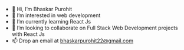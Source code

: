- 👋 Hi, I’m Bhaskar Purohit
- 👀 I’m interested in web development
- 🌱 I’m currently learning React Js
- 💞️ I’m looking to collaborate on Full Stack Web Development projects with React Js
- 📫 Drop an email at bhaskarpurohit22@gmail.com

<!---
BruceWayne2206/BruceWayne2206 is a ✨ special ✨ repository because its `README.md` (this file) appears on your GitHub profile.
You can click the Preview link to take a look at your changes.
--->
